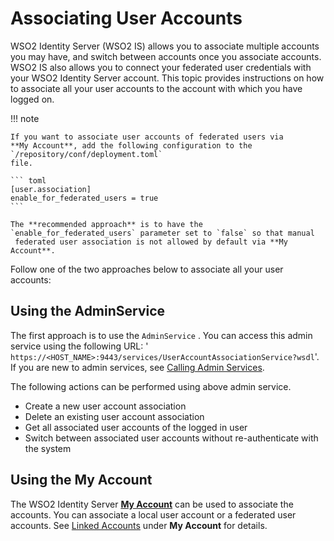 # Associating User Accounts

WSO2 Identity Server (WSO2 IS) allows you to associate multiple accounts
you may have, and switch between accounts once you associate accounts.
WSO2 IS also allows you to connect your federated user credentials with
your WSO2 Identity Server account. This topic provides instructions on
how to associate all your user accounts to the account with which you
have logged on.

!!! note

    If you want to associate user accounts of federated users via
    **My Account**, add the following configuration to the `/repository/conf/deployment.toml`
    file.
    
    ``` toml
    [user.association]
    enable_for_federated_users = true
    ```    

    The **recommended approach** is to have the `enable_for_federated_users` parameter set to `false` so that manual
     federated user association is not allowed by default via **My Account**.

  
Follow one of the two approaches below to associate all your user
accounts:

## Using the AdminService

The first approach is to use the `AdminService` . You
can access this admin service using the following URL: '
`https://<HOST_NAME>:9443/services/UserAccountAssociationService?wsdl`'. If you are new to admin services, see [Calling Admin
Services]({{base_path}}/develop/calling-admin-services).

The following actions can be performed using above admin service.

- Create a new user account association
- Delete an existing user account association
- Get all associated user accounts of the logged in user
- Switch between associated user accounts without re-authenticate with the system

## Using the **My Account**
The WSO2 Identity Server [**My Account**]({{base_path}}/learn/my-account.md) can be used to associate the accounts. You can associate a local user account or a federated user
accounts. See [Linked Accounts]({{base_path}}/learn/my-account.md#linked-accounts) under **My Account** for details.
